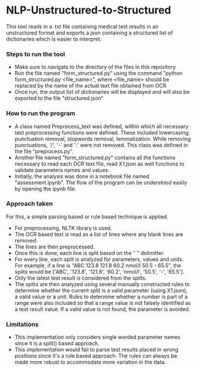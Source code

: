 # NLP-Unstructured-to-Structured
This tool reads in a .txt file containing medical test results in an unstructured format and exports a json containing a structured list of dictionaries which is easier to interpret.

### Steps to run the tool

- Make sure to navigate to the directory of the files in this repository
- Run the file named "form_structured.py" using the command "python form_structured.py <file_name>", where <file_name> should be replaced by the name of the actual text file obtained from OCR
- Once run, the output list of dictionaries will be displayed and will also be exported to the file "structured.json"


### How to run the program

- A class named Preprocess_text was defined, within which all necessary text preprocessing functions were defined. These included lowercasing, punctuation removal, stopwords removal, lemmatization. While removing punctuations, '/', '-' and ':' were not removed. This class was defined in the file "preprocess.py".
- Another file named "form_structured.py" contains all the functions necessary to read each OCR text file, read X1.json as well functions to validate parameters names and values.
- Initially, the analysis was done in a notebook file named "assessment.ipynb". The flow of the program can be understood easily by opening the ipynb file.


### Approach taken

For this, a simple parsing based or rule based technique is applied.

- For preprocessing, NLTK library is used.
- The OCR based text is read as a list of lines where any blank lines are removed.
- The lines are then preprocessed.
- Once this is done, each line is split based on the " " delimitter.
- For every line, each split is analyzed for parameters, values and units. For example, if a line is "ABC 123.8 121.8 60.2 nmol/l 50.5 - 65.5", the splits would be ['ABC', '123.8', '121.8', '60.2', 'nmol/l', '50.5', '-', '65.5'].
- Only the latest test result is considered from the splits.
- The splits are then analyzed using several manually constructed rules to determine whether the current split is a valid parameter (using X1.json), a valid value or a unit. Rules to determine whether a number is part of a range were also included so that a range value is not falsely identified as a test result value. If a valid value is not found, the parameter is avoided.


### Limitations

- This implementation only considers single worded parameter names since it is a split() based approach.
- This implementation would fail to parse test results placed in wrong positions since it's a rule based approach. The rules can always be made more robust to accommodate more variation in the data.
